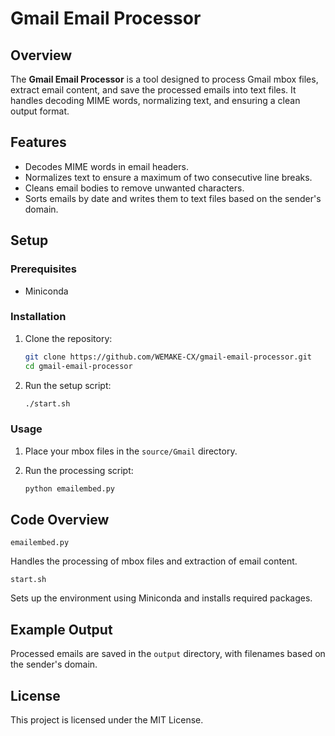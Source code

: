 # Gmail Email Processor

## Overview

The **Gmail Email Processor** is a tool designed to process Gmail mbox files, extract email content, and save the processed emails into text files. It handles decoding MIME words, normalizing text, and ensuring a clean output format.

## Features

- Decodes MIME words in email headers.
- Normalizes text to ensure a maximum of two consecutive line breaks.
- Cleans email bodies to remove unwanted characters.
- Sorts emails by date and writes them to text files based on the sender's domain.

## Setup

### Prerequisites

- Miniconda

### Installation

1. Clone the repository:

    ```sh
    git clone https://github.com/WEMAKE-CX/gmail-email-processor.git
    cd gmail-email-processor
    ```

2. Run the setup script:

    ```sh
    ./start.sh
    ```

### Usage

1. Place your mbox files in the `source/Gmail` directory.
2. Run the processing script:

    ```sh
    python emailembed.py
    ```

## Code Overview

`emailembed.py`

Handles the processing of mbox files and extraction of email content.

`start.sh`

Sets up the environment using Miniconda and installs required packages.

## Example Output

Processed emails are saved in the `output` directory, with filenames based on the sender's domain.

## License

This project is licensed under the MIT License.
